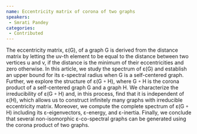 ```yaml
--- 
name: Eccentricity matrix of corona of two graphs 
speakers: 
 - Smrati Pandey  
categories:
 - Contributed
--- 
```

 
The eccentricity matrix, ε(G), of a graph G is derived from the distance matrix by letting
the uv-th element to be equal to the distance between two vertices u and v, if the
distance is the minimum of their eccentricities and zero otherwise. In this article, we
study the spectrum of ε(G) and establish an upper bound for its ε-spectral radius when
G is a self-centered graph.
Further, we explore the structure of ε(G ◦ H), where G ◦ H is the corona product of a
self-centered graph G and a graph H. We characterize the irreducibility of ε(G ◦ H) and,
in this process, find that it is independent of ε(H), which allows us to construct infinitely
many graphs with irreducible eccentricity matrix. Moreover, we compute the complete
spectrum of ε(G ◦ H) including its ε-eigenvectors, ε-energy, and ε-inertia. Finally, we
conclude that several non-isomorphic ε-co-spectral graphs can be generated using the
corona product of two graphs.